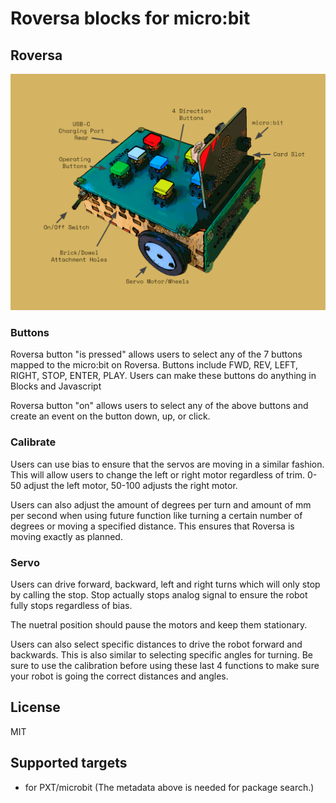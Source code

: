 # Roversa blocks for micro:bit

## Roversa

![roversa v2.1](https://github.com/GlobalCSEd/roversa/blob/main/RAW_PICS/roversa%20v2.2-Getting%20Started%20GuideBCKGND.png?raw=true)

### Buttons

Roversa button "is pressed" allows users to select any of the 7 buttons mapped to the micro:bit on Roversa. Buttons include FWD, REV, LEFT, RIGHT, STOP, ENTER, PLAY. Users can make these buttons do anything in Blocks and Javascript

Roversa button "on" allows users to select any of the above buttons and create an event on the button down, up, or click. 

### Calibrate
Users can use bias to ensure that the servos are moving in a similar fashion. This will allow users to change the left or right motor regardless of trim. 0-50 adjust the left motor, 50-100 adjusts the right motor.

Users can also adjust the amount of degrees per turn and amount of mm per second when using future function like turning a certain number of degrees or moving a specified distance. This ensures that Roversa is moving exactly as planned.

### Servo

Users can drive forward, backward, left and right turns which will only stop by calling the stop. Stop actually stops analog signal to ensure the robot fully stops regardless of bias.

The nuetral position should pause the motors and keep them stationary. 

Users can also select specific distances to drive the robot forward and backwards. This is also similar to selecting specific angles for turning. Be sure to use the calibration before using these last 4 functions to make sure your robot is going the correct distances and angles. 

## License

MIT

## Supported targets

* for PXT/microbit
(The metadata above is needed for package search.)
